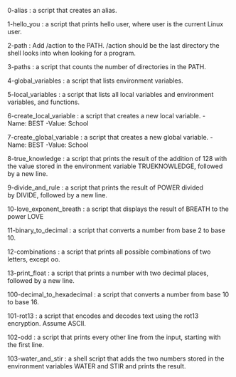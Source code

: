0-alias : a script that creates an alias.

1-hello_you : a script that prints hello user, where user is the current Linux user.

2-path : Add /action to the PATH. /action should be the last directory the shell looks into when looking for a program.

3-paths : a script that counts the number of directories in the PATH.

4-global_variables : a script that lists environment variables.

5-local_variables : a script that lists all local variables and environment variables, and functions.

6-create_local_variable : a script that creates a new local variable. -Name: BEST -Value: School

7-create_global_variable :  a script that creates a new global variable. -Name: BEST -Value: School

8-true_knowledge : a script that prints the result of the addition of 128 with the value stored in the environment variable TRUEKNOWLEDGE, followed by a new line.

9-divide_and_rule : a script that prints the result of POWER divided by DIVIDE, followed by a new line.

10-love_exponent_breath : a script that displays the result of BREATH to the power LOVE

11-binary_to_decimal : a script that converts a number from base 2 to base 10.

12-combinations : a script that prints all possible combinations of two letters, except oo.

13-print_float : a script that prints a number with two decimal places, followed by a new line.

100-decimal_to_hexadecimal : a script that converts a number from base 10 to base 16.

101-rot13 : a script that encodes and decodes text using the rot13 encryption. Assume ASCII.

102-odd : a script that prints every other line from the input, starting with the first line.

103-water_and_stir : a shell script that adds the two numbers stored in the environment variables WATER and STIR and prints the result.


